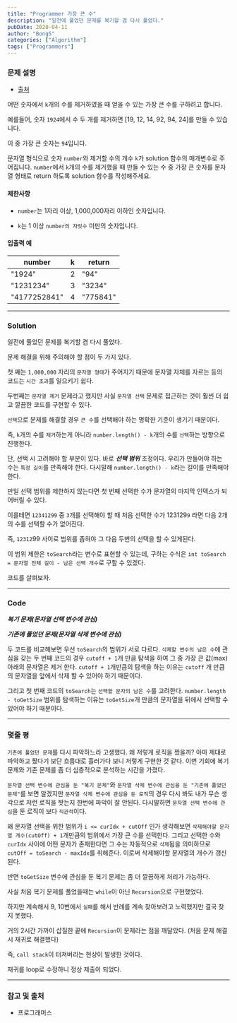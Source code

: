 ```yaml
---
title: "Programmer 가장 큰 수"
description: "일전에 풀었던 문제를 복기할 겸 다시 풀었다."
pubDate: 2020-04-11
author: "Bong5"
categories: ["Algorithm"]
tags: ["Programmers"]
---
```



### 문제 설명

- [출처](https://programmers.co.kr/learn/courses/30/lessons/42883)

어떤 숫자에서 `k`개의 수를 제거하였을 때 얻을 수 있는 가장 큰 수를 구하려고 합니다.

예를들어, 숫자 `1924`에서 수 두 개를 제거하면 [19, 12, 14, 92, 94, 24]를 만들 수 있습니다.

이 중 가장 큰 숫자는 `94`입니다.

문자열 형식으로 숫자 `number`와 제거할 수의 개수 `k`가 solution 함수의 매개변수로 주어집니다. `number`에서 `k`개의 수를 제거했을 때 만들 수 있는 수 중 가장 큰 숫자를 문자열 형태로 return 하도록 solution 함수를 작성해주세요.

#### 제한사항

- `number`는 1자리 이상, 1,000,000자리 이하인 숫자입니다.

- `k`는 1 이상 `number의 자릿수` 미만의 숫자입니다.

#### 입출력 예

| number | k | return |
|---|---|---|
| "1924" | 2 | "94" |
| "1231234" | 3 | "3234" |
| "4177252841" | 4 | "775841" |

---

### Solution

일전에 풀었던 문제를 복기할 겸 다시 풀었다.

문제 해결을 위해 주의해야 할 점이 두 가지 있다.

첫 째는 `1,000,000` 자리의 `문자열 형태`가 주어지기 때문에 문자열 자체를 자르는 등의 코드는 `시간 초과`를 일으키기 쉽다.

두번째는 `문자열 제거` 문제라고 했지만 사실 `문자열 선택` 문제로 접근하는 것이 훨씬 더 쉽고 깔끔한 코드를 구현할 수 있다.

`선택`으로 문제를 해결할 경우 `큰 수`를 선택해야 하는 명확한 기준이 생기기 때문이다.

즉, `k`개의 수를 `제거`하는게 아니라 `number.length() - k`개의 수를 `선택`하는 방향으로 진행한다.

단, 선택 시 고려해야 할 부분이 있다. 바로 **_선택 범위_** 조정이다. 우리가 만들어야 하는 수는 `특정 길이`를 만족해야 한다. 다시말해 `number.length() - k`라는 길이를 만족해야 한다.

만일 선택 범위를 제한하지 않는다면 첫 번째 선택한 수가 문자열의 마지막 인덱스가 되어버릴 수 있다.

이를테면 `12341299` 중 `3`개를 선택해야 할 때 처음 선택한 수가 123129`9` 라면 다음 2개의 수를 선택할 수가 없어진다.

즉, `12312`99 사이로 범위를 좁혀야 그 다음 두번의 선택을 할 수 있게된다.

이 범위 제한은 `toSearch`라는 변수로 표현할 수 있는데, 구하는 수식은 `int toSearch = 문자열 전체 길이 - 남은 선택 개수`로 구할 수 있겠다.

코드를 살펴보자.

---

### Code

**_복기 문제(문자열 선택 변수에 관심)_**
<script src="https://gist.github.com/BongHoLee/4c142c7141dd58613f7c0b955b8846a3.js"></script>

**_기존에 풀었던 문제(문자열 삭제 변수에 관심)_**
<script src="https://gist.github.com/BongHoLee/0637befaa0c7790a3060927e3a718ade.js"></script>

두 코드를 비교해보면 우선 `toSearch`의 범위가 서로 다르다. `삭제할 변수의 남은 수`에 관심을 갖는 두 번째 코드의 경우 `cutoff + 1`개 만큼 탐색을 하여 그 중 가장 큰 값(max) 아래의 문자열은 제거 한다. `cutoff + 1`개만큼의 탐색을 하는 이유는 `cutoff` 개 만큼의 문자열을 앞에서 삭제 할 수 있어야 하기 때문이다.

그리고 첫 번째 코드의 `toSearch`는 `선택할 문자의 남은 수`를 고려한다. `number.length - toGetSize` 범위를 탐색하는 이유는 `toGetSize`개 만큼의 문자열을 뒤에서 선택할 수 있어야 하기 때문이다.

---

### 몇줄 평

`기존에 풀었던 문제`를 다시 파악하느라 고생했다. 왜 저렇게 로직을 짰을까? 아마 제대로 파악하고 짰다기 보단 흐름대로 흘러가다 보니 저렇게 구현한 것 같다. 이번 기회에 복기 문제와 기존 문제를 좀 더 심층적으로 분석하는 시간을 가졌다.

`문자열 선택 변수에 관심을 둔 "복기 문제"`와 `문자열 삭제 변수에 관심을 둔 "기존에 풀었던 문제"`를 보면 알겠지만 `문자열 삭제 변수에 관심을 둔 로직`의 경우 다시 봐도 내가 무슨 생각으로 저런 로직을 짯는지 한번에 파악이 잘 안된다. 다시말하면 `문자열 선택 변수에 관심`을 둔 로직이 보다 `직관적`이다.

왜 문자열 선택을 위한 범위가 `i <= curIdx + cutOff` 인가 생각해보면 `삭제해야할 문자열 개수(cutOff) + 1`개만큼의 범위에서 가장 큰 수를 선택한다. 그리고 선택한 수와 `curIdx` 사이에 어떤 문자가 존재한다면 그 수는 자동적으로 `삭제`됨을 의미하므로 `cutOff = toSearch - maxIdx`를 취해준다. 이로써 삭제해야할 문자열의 개수가 갱신된다.

반면 `toGetSize` 변수에 관심을 둔 복기 문제는 좀 더 깔끔하게 처리가 가능하다.

사실 처음 복기 문제를 풀었을때는 `while`이 아닌 `Recursion`으로 구현했었다.

하지만 계속해서 9, 10번에서 `실패`를 해서 반례를 계속 찾아보려고 노력했지만 결국 찾지 못했다.

거의 2시간 가까이 삽질한 끝에 `Recursion`이 문제라는 점을 깨달았다. (처음 문제 해결시 재귀로 해결했다)

즉, `call stack`이 터져버리는 현상이 발생한 것이다.

재귀를 loop로 수정하니 정상 제출이 되었다.

---



### 참고 및 출처

- 프로그래머스
